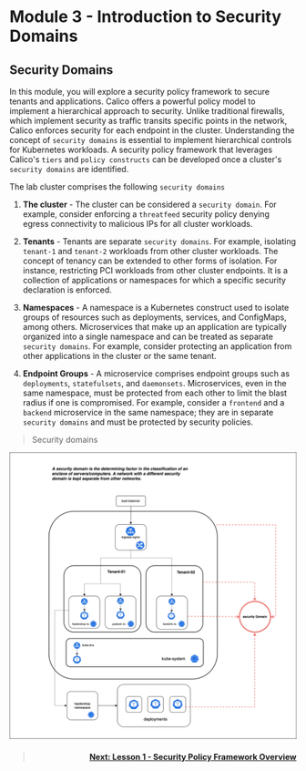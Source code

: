 
# Module 3 - Introduction to Security Domains 

## Security Domains

In this module, you will explore a security policy framework to secure tenants and applications. Calico offers a powerful policy model to implement a hierarchical approach to security. Unlike traditional firewalls, which implement security as traffic transits specific points in the network, Calico enforces security for each endpoint in the cluster. Understanding the concept of `security domains` is essential to implement hierarchical controls for Kubernetes workloads. A security policy framework that leverages Calico's `tiers` and `policy constructs` can be developed once a cluster's `security domains` are identified. 

The lab cluster comprises the following `security domains`

1.  **The cluster** - The cluster can be considered a `security domain`. For example, consider enforcing a `threatfeed` security policy denying egress connectivity to malicious IPs for all cluster workloads.

2.  **Tenants** - Tenants are separate `security domains`. For example, isolating `tenant-1` and `tenant-2` workloads from other cluster workloads. The concept of tenancy can be extended to other forms of isolation. For instance, restricting PCI workloads from other cluster endpoints. It is a collection of applications or namespaces for which a specific security declaration is enforced. 

3.  **Namespaces** - A namespace is a Kubernetes construct used to isolate groups of resources such as deployments, services, and ConfigMaps, among others. Microservices that make up an application are typically organized into a single namespace and can be treated as separate `security domains`. For example, consider protecting an application from other applications in the cluster or the same tenant. 

4.  **Endpoint Groups** - A microservice comprises endpoint groups such as `deployments`, `statefulsets`, and `daemonsets`. Microservices, even in the same namespace, must be protected from each other to limit the blast radius if one is compromised. For example, consider a `frontend` and a `backend` microservice in the same namespace; they are in separate `security domains` and must be protected by security policies.   

> Security domains

![Security Domains](images/security-domains.png)

> #### <div align="right">  [Next: Lesson 1 - Security Policy Framework Overview](https://github.com/tigera-cs/quickstart-self-service/blob/main/modules/9.security-policy-framework-overview.md) </div>


